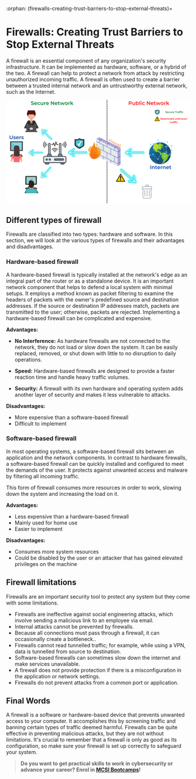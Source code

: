 :orphan:
(firewalls-creating-trust-barriers-to-stop-external-threats)=
# Firewalls: Creating Trust Barriers to Stop External Threats

A firewall is an essential component of any organization's security infrastructure. It can be implemented as hardware, software, or a hybrid of the two. A firewall can help to protect a network from attack by restricting unauthorized incoming traffic. A firewall is often used to create a barrier between a trusted internal network and an untrustworthy external network, such as the Internet.

![trust barriers](images/firewall.png)

## Different types of firewall 

Firewalls are classified into two types: hardware and software. In this section, we will look at the various types of firewalls and their advantages and disadvantages.

### Hardware-based firewall

A hardware-based firewall is typically installed at the network's edge as an integral part of the router or as a standalone device. It is an important network component that helps to defend a local system with minimal setups. It employs a method known as packet filtering to examine the headers of packets with the owner's predefined source and destination addresses. If the source or destination IP addresses match, packets are transmitted to the user; otherwise, packets are rejected. Implementing a hardware-based firewall can be complicated and expensive.

**Advantages:**

- **No Interference:** As hardware firewalls are not connected to the network, they do not load or slow down the system. It can be easily replaced, removed, or shut down with little to no disruption to daily operations.

- **Speed:** Hardware-based firewalls are designed to provide a faster reaction time and handle heavy traffic volumes.

- **Security:** A firewall with its own hardware and operating system adds another layer of security and makes it less vulnerable to attacks.


**Disadvantages:**

- More expensive than a software-based firewall
- Difficult to implement

### Software-based firewall

In most operating systems, a software-based firewall sits between an application and the network components. In contrast to hardware firewalls, a software-based firewall can be quickly installed and configured to meet the demands of the user. It protects against unwanted access and malware by filtering all incoming traffic.

This form of firewall consumes more resources in order to work, slowing down the system and increasing the load on it.

**Advantages:**

- Less expensive than a hardware-based firewall
- Mainly used for home use
- Easier to implement

**Disadvantages:**

- Consumes more system resources
- Could be disabled by the user or an attacker that has gained elevated privileges on the machine

## Firewall limitations

Firewalls are an important security tool to protect any system but they come with some limitations.

- Firewalls are ineffective against social engineering attacks, which involve sending a malicious link to an employee via email.
- Internal attacks cannot be prevented by firewalls.
- Because all connections must pass through a firewall, it can occasionally create a bottleneck..
- Firewalls cannot read tunnelled traffic; for example, while using a VPN, data is tunnelled from source to destination.
- Software-based firewalls can sometimes slow down the internet and make services unavailable.
- A firewall does not provide protection if there is a misconfiguration in the application or network settings.
- Firewalls do not prevent attacks from a common port or application.

## Final Words

A firewall is a software or hardware-based device that prevents unwanted access to your computer. It accomplishes this by screening traffic and banning certain types of traffic deemed harmful. Firewalls can be quite effective in preventing malicious attacks, but they are not without limitations. It's crucial to remember that a firewall is only as good as its configuration, so make sure your firewall is set up correctly to safeguard your system.


> **Do you want to get practical skills to work in cybersecurity or advance your career? Enrol in [MCSI Bootcamps](https://www.mosse-institute.com/bootcamps.html)!**